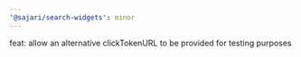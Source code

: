 ```yaml
---
'@sajari/search-widgets': minor
---
```


feat: allow an alternative clickTokenURL to be provided for testing purposes
